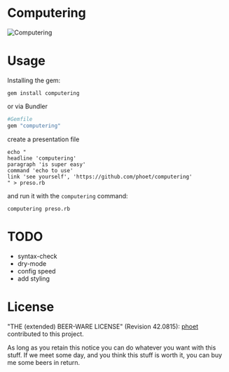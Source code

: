 # Computering

![Computering](https://peepcode.com/blog/2013/charismatic-duo/img/dinosaur-hands.gif)

# Usage

Installing the gem:

```
gem install computering
```

or via Bundler

```ruby
#Gemfile
gem "computering"
```

create a presentation file

```
echo "
headline 'computering'
paragraph 'is super easy'
command 'echo to use'
link 'see yourself', 'https://github.com/phoet/computering'
" > preso.rb
```

and run it with the `computering` command:

```
computering preso.rb
```

# TODO

* syntax-check
* dry-mode
* config speed
* add styling

# License

"THE (extended) BEER-WARE LICENSE" (Revision 42.0815): [phoet](mailto:ps@nofail.de) contributed to this project.

As long as you retain this notice you can do whatever you want with this stuff.
If we meet some day, and you think this stuff is worth it, you can buy me some beers in return.

